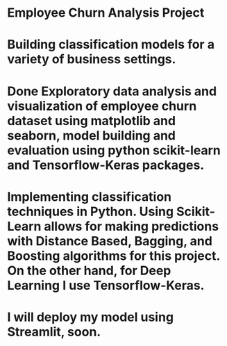 # Employee Churn Analysis Project 
# Building classification models for a variety of business settings.
# Done Exploratory data analysis and visualization of employee churn dataset using matplotlib and seaborn, model building and evaluation using python scikit-learn and Tensorflow-Keras packages.
# Implementing classification techniques in Python. Using Scikit-Learn allows for making predictions with Distance Based, Bagging, and Boosting algorithms for this project. On the other hand, for Deep Learning I use Tensorflow-Keras.
# I will deploy my model using Streamlit, soon.
